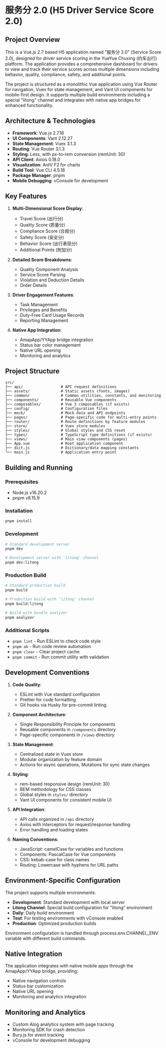 # 服务分 2.0 (H5 Driver Service Score 2.0)

## Project Overview

This is a Vue.js 2.7 based H5 application named "服务分 2.0" (Service Score 2.0), designed for driver service scoring in the YueYue Chuxing (约车出行) platform. The application provides a comprehensive dashboard for drivers to view and track their service scores across multiple dimensions including behavior, quality, compliance, safety, and additional points.

The project is structured as a monolithic Vue application using Vue Router for navigation, Vuex for state management, and Vant UI components for mobile-first design. It supports multiple build environments including a special "litong" channel and integrates with native app bridges for enhanced functionality.

## Architecture & Technologies

- **Framework**: Vue.js 2.7.16
- **UI Components**: Vant 2.12.27
- **State Management**: Vuex 3.1.3
- **Routing**: Vue Router 3.1.3
- **Styling**: Less, with px-to-rem conversion (remUnit: 30)
- **API Client**: Axios 0.18.0
- **Visualization**: AntV F2 for charts
- **Build Tool**: Vue CLI 4.5.18
- **Package Manager**: pnpm
- **Mobile Debugging**: vConsole for development

## Key Features

1. **Multi-Dimensional Score Display**:
   - Travel Score (出行分)
   - Quality Score (质量分)
   - Compliance Score (合规分)
   - Safety Score (安全分)
   - Behavior Score (出行表现分)
   - Additional Points (附加分)

2. **Detailed Score Breakdowns**:
   - Quality Component Analysis
   - Service Score Parsing
   - Violation and Deduction Details
   - Order Details

3. **Driver Engagement Features**:
   - Task Management
   - Privileges and Benefits
   - Duty-Free Card Usage Records
   - Reporting Management

4. **Native App Integration**:
   - AmapApp/YYApp bridge integration
   - Status bar color management
   - Native URL opening
   - Monitoring and analytics

## Project Structure

```
src/
├── api/                 # API request definitions
├── assets/              # Static assets (fonts, images)
├── common/              # Common utilities, constants, and monitoring
├── components/          # Reusable Vue components
├── composables/         # Vue 3 composables (if exists)
├── config/              # Configuration files
├── mock/                # Mock data and API endpoints
├── pages/               # Page-specific code for multi-entry points
├── router/              # Route definitions by feature modules
├── store/               # Vuex store modules
├── styles/              # Global styles and CSS reset
├── types/               # TypeScript type definitions (if exists)
├── views/               # Main view components (pages)
├── App.vue              # Root application component
├── dict.js              # Dictionary/data mapping constants
└── main.js              # Application entry point
```

## Building and Running

### Prerequisites
- Node.js v16.20.2
- pnpm v8.15.9

### Installation
```bash
pnpm install
```

### Development
```bash
# Standard development server
pnpm dev

# Development server with 'litong' channel
pnpm dev:litong
```

### Production Build
```bash
# Standard production build
pnpm build

# Production build with 'litong' channel
pnpm build:litong

# Build with bundle analyzer
pnpm analyzer
```

### Additional Scripts
- `pnpm lint` - Run ESLint to check code style
- `pnpm ak` - Run code review automation
- `pnpm clear` - Clear project cache
- `pnpm commit` - Run commit utility with validation

## Development Conventions

1. **Code Quality**:
   - ESLint with Vue standard configuration
   - Prettier for code formatting
   - Git hooks via Husky for pre-commit linting

2. **Component Architecture**:
   - Single Responsibility Principle for components
   - Reusable components in `/components` directory
   - Page-specific components in `/views` directory

3. **State Management**:
   - Centralized state in Vuex store
   - Modular organization by feature domain
   - Actions for async operations, Mutations for sync state changes

4. **Styling**:
   - rem-based responsive design (remUnit: 30)
   - BEM methodology for CSS classes
   - Global styles in `styles/` directory
   - Vant UI components for consistent mobile UI

5. **API Integration**:
   - API calls organized in `/api` directory
   - Axios with interceptors for request/response handling
   - Error handling and loading states

6. **Naming Conventions**:
   - JavaScript: camelCase for variables and functions
   - Components: PascalCase for Vue components
   - CSS: kebab-case for class names
   - Routing: Lowercase with hyphens for URL paths

## Environment-Specific Configuration

The project supports multiple environments:
- **Development**: Standard development with local server
- **Litong Channel**: Special build configuration for "litong" environment
- **Daily**: Daily build environment
- **Test**: For testing environments with vConsole enabled
- **Production**: Optimized production builds

Environment configuration is handled through process.env.CHANNEL_ENV variable with different build commands.

## Native Integration

The application integrates with native mobile apps through the AmapApp/YYApp bridge, providing:
- Native navigation controls
- Status bar customization
- Native URL opening
- Monitoring and analytics integration

## Monitoring and Analytics

- Custom Alog analytics system with page tracking
- Monitoring SDK for crash detection
- Bury.js for event tracking
- vConsole for development debugging